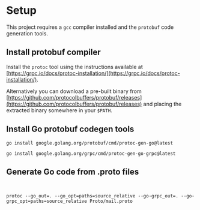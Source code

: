# Setup

This project requires a `gcc` compiler installed and the `protobuf` code generation tools.

## Install protobuf compiler

Install the `protoc` tool using the instructions available at [https://grpc.io/docs/protoc-installation/](https://grpc.io/docs/protoc-installation/).


Alternatively you can download a pre-built binary from [https://github.com/protocolbuffers/protobuf/releases](https://github.com/protocolbuffers/protobuf/releases) and placing the extracted binary somewhere in your `$PATH`.

## Install Go protobuf codegen tools

`go install google.golang.org/protobuf/cmd/protoc-gen-go@latest`

`go install google.golang.org/grpc/cmd/protoc-gen-go-grpc@latest`

## Generate Go code from .proto files

```


```

```
protoc --go_out=. --go_opt=paths=source_relative --go-grpc_out=. --go-grpc_opt=paths=source_relative Proto/mail.proto

```


